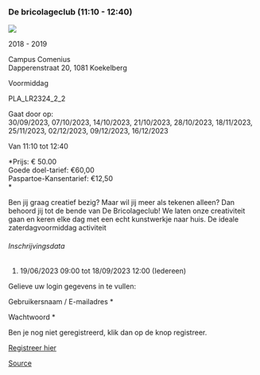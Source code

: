 ### De bricolageclub (11:10 - 12:40)

![](https://s3-eu-west-1.amazonaws.com/os-kwdo/prod/vgc/images/activity/647de9ea3eb4a_De_Bricolageclub.jpg)

2018 - 2019

Campus Comenius  
Dapperenstraat 20, 1081 Koekelberg

Voormiddag

PLA\_LR2324\_2_2

Gaat door op:  
30/09/2023, 07/10/2023, 14/10/2023, 21/10/2023, 28/10/2023, 18/11/2023, 25/11/2023, 02/12/2023, 09/12/2023, 16/12/2023

Van 11:10 tot 12:40

*Prijs: € 50.00  
Goede doel-tarief: €60,00  
Paspartoe-Kansentarief: €12,50  
*

Ben jij graag creatief bezig? Maar wil jij meer als tekenen alleen? Dan behoord jij tot de bende van De Bricolageclub! We laten onze creativiteit gaan en keren elke dag met een echt kunstwerkje naar huis. De ideale zaterdagvoormiddag activiteit

###### Inschrijvingsdata

1.  19/06/2023 09:00 tot 18/09/2023 12:00 (Iedereen)

Gelieve uw login gegevens in te vullen:

Gebruikersnaam / E-mailadres * 

Wachtwoord * 

  

Ben je nog niet geregistreerd, klik dan op de knop registreer.

[Registreer hier](/registration)

[Source](https://tickets.vgc.be/activity/subscribe/PLA_LR2324_2_2)